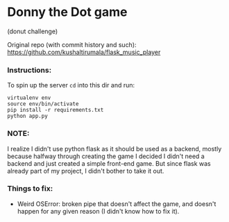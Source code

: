 # Donny the Dot game
(donut challenge)

Original repo (with commit history and such): https://github.com/kushaltirumala/flask_music_player

### Instructions:
To spin up the server <code>cd</code> into this dir and run:
```
virtualenv env
source env/bin/activate
pip install -r requirements.txt
python app.py
```


### NOTE:
I realize I didn't use python flask as it should be used as a backend, mostly because halfway through creating the game I decided I didn't need a backend and just created a simple front-end game. But since flask was already part of my project, I didn't bother to take it out.


### Things to fix:
- Weird OSError: broken pipe that doesn't affect the game, and doesn't happen for any given reason (I didn't know how to fix it).
